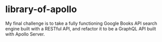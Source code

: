 # library-of-apollo
My final challenge is to take a fully functioning Google Books API search engine built with a RESTful API, and refactor it to be a GraphQL API built with Apollo Server.
